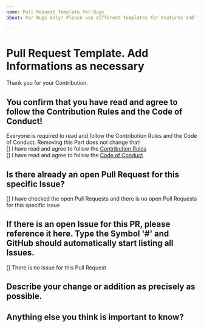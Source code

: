 ```yaml
---
name: Pull Request Template for Bugs
about: For Bugs only! Please use different Templates for Features and Translations. Add Informations as necessary

---
```


# Pull Request Template. Add Informations as necessary
Thank you for your Contribution.

## You confirm that you have read and agree to follow the Contribution Rules and the Code of Conduct!
Everyone is required to read and follow the Contribution Rules and the Code of Conduct. Removing this Part does not change that!<br>
[] I have read and agree to follow the [Contribution Rules](CONTRIBUTING.md)<br>
[] I have read and agree to follow the [Code of Conduct](CODE_OF_CONDUCT.md)<br>

## Is there already an open Pull Request for this specific Issue?
[] I have checked the open Pull Requests and there is no open Pull Requests for this specific Issue<br>

## If there is an open Issue for this PR, please reference it here. Type the Symbol '#' and GitHub should automatically start listing all Issues.

[] There is no Issue for this Pull Request<br>

## Describe your change or addition as precisely as possible.

## Anything else you think is important to know?
